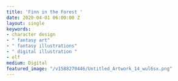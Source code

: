 ```yaml
---
title: 'Finn in the Forest '
date: 2020-04-01 06:00:00 Z
layout: single
keywords:
- character design
- " fantasy art"
- " fantasy illustrations"
- " digital illustration "
- elf
medium: Digital
featured_image: "/v1588270446/Untitled_Artwork_14_wul6sx.png"
---
```


